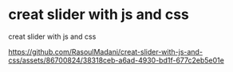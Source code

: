 # creat slider with js and css
 creat slider with js and css


https://github.com/RasoulMadani/creat-slider-with-js-and-css/assets/86700824/38318ceb-a6ad-4930-bd1f-677c2eb5e01e

